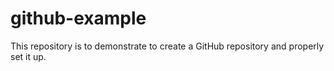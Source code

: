 # github-example
This repository is to demonstrate to create a GitHub repository and properly set it up. 
